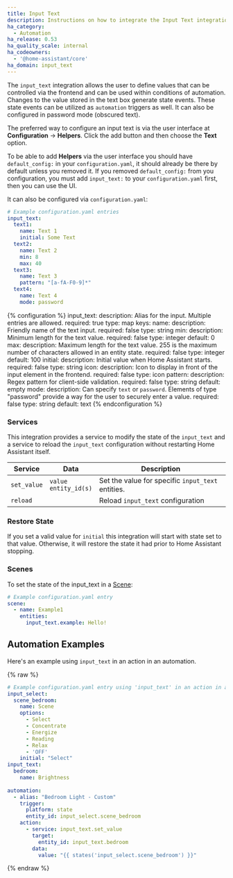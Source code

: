 ```yaml
---
title: Input Text
description: Instructions on how to integrate the Input Text integration into Home Assistant.
ha_category:
  - Automation
ha_release: 0.53
ha_quality_scale: internal
ha_codeowners:
  - '@home-assistant/core'
ha_domain: input_text
---
```


The `input_text` integration allows the user to define values that can be controlled via the frontend and can be used within conditions of automation. Changes to the value stored in the text box generate state events. These state events can be utilized as `automation` triggers as well. It can also be configured in password mode (obscured text).

The preferred way to configure an input text is via the user interface at **Configuration** -> **Helpers**. Click the add button and then choose the **Text** option.

To be able to add **Helpers** via the user interface you should have `default_config:` in your `configuration.yaml`, it should already be there by default unless you removed it.
If you removed `default_config:` from you configuration, you must add `input_text:` to your `configuration.yaml` first, then you can use the UI.

It can also be configured via `configuration.yaml`:

```yaml
# Example configuration.yaml entries
input_text:
  text1:
    name: Text 1
    initial: Some Text
  text2:
    name: Text 2
    min: 8
    max: 40
  text3:
    name: Text 3
    pattern: "[a-fA-F0-9]*"
  text4:
    name: Text 4
    mode: password
```

{% configuration %}
  input_text:
    description: Alias for the input. Multiple entries are allowed.
    required: true
    type: map
    keys:
      name:
        description: Friendly name of the text input.
        required: false
        type: string
      min:
        description: Minimum length for the text value.
        required: false
        type: integer
        default: 0
      max:
        description: Maximum length for the text value. 255 is the maximum number of characters allowed in an entity state.
        required: false
        type: integer
        default: 100
      initial:
        description: Initial value when Home Assistant starts.
        required: false
        type: string
      icon:
        description: Icon to display in front of the input element in the frontend.
        required: false
        type: icon
      pattern:
        description: Regex pattern for client-side validation.
        required: false
        type: string
        default: empty
      mode:
        description: Can specify `text` or `password`. Elements of type "password" provide a way for the user to securely enter a value.
        required: false
        type: string
        default: text
{% endconfiguration %}

### Services

This integration provides a service to modify the state of the `input_text` and a service to reload the `input_text` configuration without restarting Home Assistant itself.

| Service | Data | Description |
| ------- | ---- | ----------- |
| `set_value` | `value`<br>`entity_id(s)` | Set the value for specific `input_text` entities.
| `reload` | | Reload `input_text` configuration |

### Restore State

If you set a valid value for `initial` this integration will start with state set to that value. Otherwise, it will restore the state it had prior to Home Assistant stopping.

### Scenes

To set the state of the input_text in a [Scene](/integrations/scene/):

```yaml
# Example configuration.yaml entry
scene:
  - name: Example1
    entities:
      input_text.example: Hello!
```

## Automation Examples

Here's an example using `input_text` in an action in an automation.

{% raw %}

```yaml
# Example configuration.yaml entry using 'input_text' in an action in an automation
input_select:
  scene_bedroom:
    name: Scene
    options:
      - Select
      - Concentrate
      - Energize
      - Reading
      - Relax
      - 'OFF'
    initial: "Select"
input_text:
  bedroom:
    name: Brightness
    
automation:
  - alias: "Bedroom Light - Custom"
    trigger:
      platform: state
      entity_id: input_select.scene_bedroom
    action:
      - service: input_text.set_value
        target:
          entity_id: input_text.bedroom
        data:
          value: "{{ states('input_select.scene_bedroom') }}"
```

{% endraw %}

